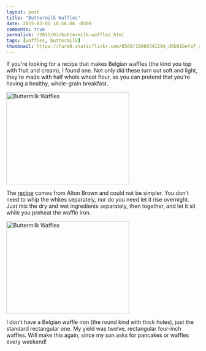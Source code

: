 ```yaml
---
layout: post
title: "Buttermilk Waffles"
date: 2015-03-01 10:56:06 -0500
comments: true
permalink: /2015/03/buttermilk-waffles.html
tags: [waffles, buttermilk]
thumbnail: https://farm9.staticflickr.com/8569/16060341194_d6b01befa7_q.jpg
---
```


If you're looking for a recipe that makes Belgian waffles (the kind
you top with fruit and cream), I found one. Not only did these turn
out soft and light, they're made with half whole wheat flour, so you
can pretend that you're having a healthy, whole-grain breakfast.

<a href="https://www.flickr.com/photos/gnuf/16495038888"
title="Buttermilk Waffles by Eric Fung, on Flickr"><img
src="https://farm9.staticflickr.com/8617/16495038888_2e80753107_n.jpg"
width="320" height="240" alt="Buttermilk Waffles"></a>

The
[recipe](http://www.foodnetwork.com/recipes/alton-brown/basic-waffle-recipe.html)
comes from Alton Brown and could not be simpler. You don't need to whip
the whites separately, nor do you need let it rise overnight. Just mix
the dry and wet ingredients separately, then together, and let it sit 
while you preheat the waffle iron.

<a href="https://www.flickr.com/photos/gnuf/16060341194"
title="Buttermilk Waffles by Eric Fung, on Flickr"><img
src="https://farm9.staticflickr.com/8569/16060341194_d6b01befa7_n.jpg"
width="320" height="240" alt="Buttermilk Waffles"></a>

I don't have a Belgian waffle iron (the round kind with thick holes),
just the standard rectangular one. My yield was twelve, rectangular
four-inch waffles. Will make this again, since my son asks for pancakes
or waffles every weekend!
